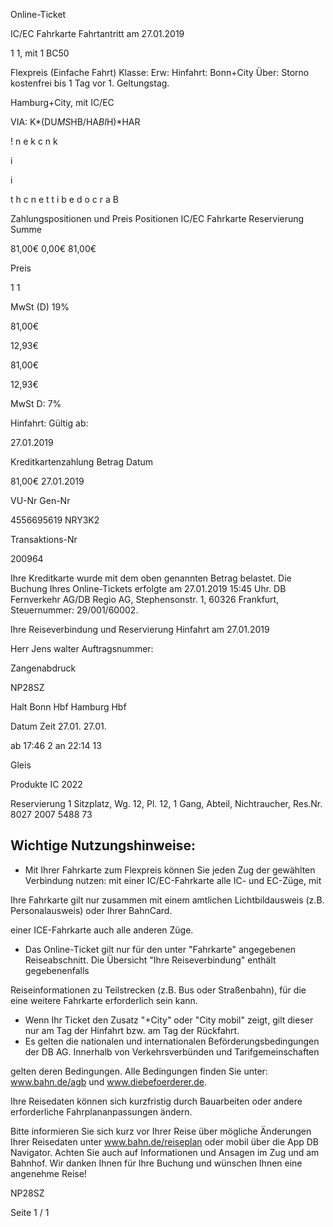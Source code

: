 Online-Ticket

IC/EC Fahrkarte
Fahrtantritt am 27.01.2019

1
1, mit 1 BC50

Flexpreis (Einfache Fahrt)
Klasse:
Erw:
Hinfahrt: Bonn+City
Über:
Storno kostenfrei bis 1 Tag vor 1. Geltungstag.

 Hamburg+City, mit IC/EC

VIA: K*(DU*MS*HB/HA*BI*H)*HAR

!
n
e
k
c
n
k

i

i

t
h
c
n
e
t
t
i
b
e
d
o
c
r
a
B

Zahlungspositionen und Preis
Positionen
IC/EC Fahrkarte
Reservierung
Summe

81,00€
0,00€
81,00€

Preis

1
1

MwSt (D) 19%

81,00€

12,93€

81,00€

12,93€

MwSt D: 7%

Hinfahrt:
Gültig ab:

27.01.2019

Kreditkartenzahlung
Betrag
Datum

81,00€
27.01.2019

VU-Nr
Gen-Nr

4556695619
NRY3K2

Transaktions-Nr

200964

Ihre Kreditkarte wurde mit dem oben genannten Betrag belastet. Die Buchung Ihres
Online-Tickets erfolgte am 27.01.2019 15:45 Uhr. DB Fernverkehr AG/DB Regio AG,
Stephensonstr. 1, 60326 Frankfurt, Steuernummer: 29/001/60002.

Ihre Reiseverbindung und Reservierung Hinfahrt am 27.01.2019

Herr  Jens walter
Auftragsnummer:

Zangenabdruck

NP28SZ

Halt
Bonn Hbf
Hamburg Hbf

Datum Zeit
27.01.
27.01.

ab 17:46 2
an 22:14 13

Gleis

Produkte
IC 2022

Reservierung
1 Sitzplatz, Wg. 12, Pl. 12, 1 Gang, Abteil,
Nichtraucher, Res.Nr. 8027 2007 5488 73

Wichtige Nutzungshinweise:
-
- Mit Ihrer Fahrkarte zum Flexpreis können Sie jeden Zug der gewählten Verbindung nutzen: mit einer IC/EC-Fahrkarte alle IC- und EC-Züge, mit

Ihre Fahrkarte gilt nur zusammen mit einem amtlichen Lichtbildausweis (z.B. Personalausweis) oder Ihrer BahnCard.

einer ICE-Fahrkarte auch alle anderen Züge.

- Das Online-Ticket gilt nur für den unter "Fahrkarte" angegebenen Reiseabschnitt. Die Übersicht "Ihre Reiseverbindung" enthält gegebenenfalls

Reiseinformationen zu Teilstrecken (z.B. Bus oder Straßenbahn), für die eine weitere Fahrkarte erforderlich sein kann.
- Wenn Ihr Ticket den Zusatz "+City" oder "City mobil" zeigt, gilt dieser nur am Tag der Hinfahrt bzw. am Tag der Rückfahrt.
- Es gelten die nationalen und internationalen Beförderungsbedingungen der DB AG. Innerhalb von Verkehrsverbünden und Tarifgemeinschaften

gelten deren Bedingungen. Alle Bedingungen finden Sie unter: www.bahn.de/agb und www.diebefoerderer.de.

Ihre Reisedaten können sich kurzfristig durch Bauarbeiten oder andere erforderliche Fahrplananpassungen ändern.

Bitte informieren Sie sich kurz vor Ihrer Reise über mögliche Änderungen Ihrer Reisedaten unter www.bahn.de/reiseplan oder mobil über die
App DB Navigator. Achten Sie auch auf Informationen und Ansagen im Zug und am Bahnhof. Wir danken Ihnen für Ihre Buchung und wünschen
Ihnen eine angenehme Reise!

NP28SZ

Seite 1 / 1

